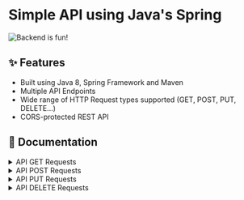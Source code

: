 # Simple API using Java's Spring

![Backend is fun!](https://user-images.githubusercontent.com/16636086/167956445-d3cd7afb-8d0b-4fc5-be87-96c4613d5f43.png)

## ✨ Features

* Built using Java 8, Spring Framework and Maven
* Multiple API Endpoints
* Wide range of HTTP Request types supported (GET, POST, PUT, DELETE...)
* CORS-protected REST API

## 📃 Documentation

<details>
  <summary>API GET Requests</summary>
  

#### GET /items

Returns a comma-separated string with the available items

---

#### GET /items/{id}

Returns a JSON-formatted object containing the item selected with the id assignation on the request

---

#### GET /makers

Returns a comma-separated string with the available makers

---

#### GET /makers/{id}

Returns a JSON-formatted object containing the maker selected with the id assignation on the request

---



  
</details>



<details>
  <summary>API POST Requests</summary>
  

#### POST /makers

Saves a maker to the API Database specified as a JSON object on the Request's body


#### POST /items

Saves an item to the API Database specified as a JSON object on the Request's body



</details>



<details>
  <summary>API PUT Requests</summary>
  

#### PUT /makers/{id}

Updates an already-existing maker inside the API Database specified by it's id on the request w/the JSON-object in the request's body


#### PUT /items/{id}

Updates an already-existing item inside the API Database specified by it's id on the request w/the JSON-object in the request's body

  
</details>



<details>
  <summary>API DELETE Requests</summary>
  

#### DELETE /makers/{id}

Deletes a maker (Using it's id) from the API's Database specified by the request's id parameter

#### DELETE /items/{id}

Deletes an item (Using it's id) from the API's Database specified by the request's id parameter

  
</details>
